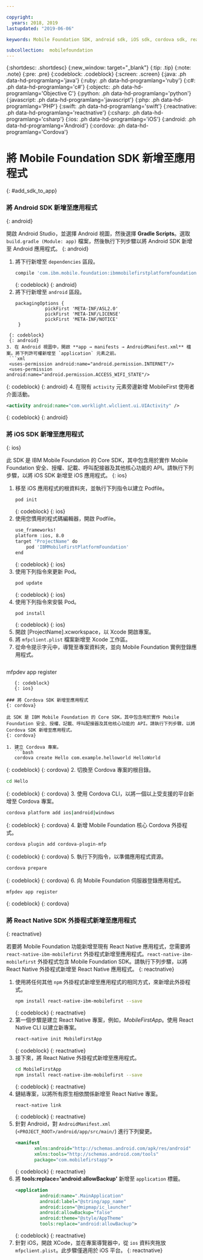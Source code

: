 ```yaml
---

copyright:
  years: 2018, 2019
lastupdated: "2019-06-06"

keywords: Mobile Foundation SDK, android sdk, iOS sdk, cordova sdk, react native sdk

subcollection:  mobilefoundation
---
```


{:shortdesc: .shortdesc}
{:new_window: target="_blank"}
{:tip: .tip}
{:note: .note}
{:pre: .pre}
{:codeblock: .codeblock}
{:screen: .screen}
{:java: .ph data-hd-programlang='java'}
{:ruby: .ph data-hd-programlang='ruby'}
{:c#: .ph data-hd-programlang='c#'}
{:objectc: .ph data-hd-programlang='Objective C'}
{:python: .ph data-hd-programlang='python'}
{:javascript: .ph data-hd-programlang='javascript'}
{:php: .ph data-hd-programlang='PHP'}
{:swift: .ph data-hd-programlang='swift'}
{:reactnative: .ph data-hd-programlang='reactnative'}
{:csharp: .ph data-hd-programlang='csharp'}
{:ios: .ph data-hd-programlang='iOS'}
{:android: .ph data-hd-programlang='Android'}
{:cordova: .ph data-hd-programlang='Cordova'}

#	將 Mobile Foundation SDK 新增至應用程式
{: #add_sdk_to_app}

### 將 Android SDK 新增至應用程式
{: android}

開啟 Android Studio，並選擇 Android 視圖，然後選擇 **Gradle Scripts**。選取 `build.gradle (Module: app)` 檔案，然後執行下列步驟以將 Android SDK 新增至 Android 應用程式。
{: android}

1. 將下行新增至 `dependencies` 區段。
   ```bash
   compile 'com.ibm.mobile.foundation:ibmmobilefirstplatformfoundation:8.0.+'
   ```
   {: codeblock}
   {: android}
2. 將下行新增至 `android` 區段。
   ```
   packagingOptions {
              pickFirst 'META-INF/ASL2.0'
              pickFirst 'META-INF/LICENSE'
              pickFirst 'META-INF/NOTICE'
    }
  ```
   {: codeblock}
   {: android}
3. 在 Android 視圖中，開啟 **app → manifests → AndroidManifest.xml** 檔案。將下列許可權新增至 `application` 元素之前。
   ```xml
   <uses-permission android:name="android.permission.INTERNET"/>
   <uses-permission android:name="android.permission.ACCESS_WIFI_STATE"/>
   ```
   {: codeblock}
   {: android}
4. 在現有 `activity` 元素旁邊新增 MobileFirst 使用者介面活動。
   ```xml
   <activity android:name="com.worklight.wlclient.ui.UIActivity" />
   ```
   {: codeblock}
   {: android}


### 將 iOS SDK 新增至應用程式
{: ios}

此 SDK 是 IBM Mobile Foundation 的 Core SDK，其中包含用於實作 Mobile Foundation 安全、授權、記載、呼叫配接器及其他核心功能的 API。請執行下列步驟，以將 iOS SDK 新增至 iOS 應用程式。
{: ios}

1. 移至 iOS 應用程式的根資料夾，並執行下列指令以建立 Podfile。
    ```bash
    pod init
    ```
    {: codeblock}
    {: ios}
2. 使用您慣用的程式碼編輯器，開啟 Podfile。
   ```bash
   use_frameworks!
   platform :ios, 8.0
   target "ProjectName" do
       pod 'IBMMobileFirstPlatformFoundation'
   end
   ```
   {: codeblock}
   {: ios}
3. 使用下列指令來更新 Pod。
   ```bash
   pod update
   ```
   {: codeblock}
   {: ios}
4. 使用下列指令來安裝 Pod。
   ```bash
   pod install
   ```
   {: codeblock}
   {: ios}
5. 開啟 [ProjectName].xcworkspace，以 Xcode 開啟專案。
6. 將 `mfpclient.plist` 檔案新增至 Xcode 工作區。
7. 從命令提示字元中，導覽至專案資料夾，並向 Mobile Foundation 實例登錄應用程式。
   ```bash
mfpdev app register
```
   {: codeblock}
   {: ios}

### 將 Cordova SDK 新增至應用程式
{: cordova}

此 SDK 是 IBM Mobile Foundation 的 Core SDK，其中包含用於實作 Mobile Foundation 安全、授權、記載、呼叫配接器及其他核心功能的 API。請執行下列步驟，以將 Cordova SDK 新增至應用程式。
{: cordova}

1. 建立 Cordova 專案。
   ```bash
   cordova create Hello com.example.helloworld HelloWorld
   ```
   {: codeblock}
   {: cordova}
2. 切換至 Cordova 專案的根目錄。
   ```bash
   cd Hello
   ```
   {: codeblock}
   {: cordova}
3. 使用 Cordova CLI，以將一個以上受支援的平台新增至 Cordova 專案。
   ```bash
   cordova platform add ios|android|windows
   ```
   {: codeblock}
   {: cordova}
4. 新增 Mobile Foundation 核心 Cordova 外掛程式。
   ```bash
   cordova plugin add cordova-plugin-mfp
   ```
   {: codeblock}
   {: cordova}
5. 執行下列指令，以準備應用程式資源。
   ```bash
   cordova prepare
   ```
   {: codeblock}
   {: cordova}
6. 向 Mobile Foundation 伺服器登錄應用程式。
   ```bash
mfpdev app register
```
   {: codeblock}
   {: cordova}

### 將 React Native SDK 外掛程式新增至應用程式
{: reactnative}

若要將 Mobile Foundation 功能新增至現有 React Native 應用程式，您需要將 `react-native-ibm-mobilefirst` 外掛程式新增至應用程式。`react-native-ibm-mobilefirst` 外掛程式包含 Mobile Foundation SDK。請執行下列步驟，以將 React Native 外掛程式新增至 React Native 應用程式。
{: reactnative}

1. 使用將任何其他 `npm` 外掛程式新增至應用程式的相同方式，來新增此外掛程式。
   ```bash
   npm install react-native-ibm-mobilefirst --save
   ```
   {: codeblock}
   {: reactnative}
2. 第一個步驟是建立 React Native 專案，例如，*MobileFirstApp*。使用 React Native CLI 以建立新專案。
   ```bash
   react-native init MobileFirstApp
   ```
   {: codeblock}
   {: reactnative}
3. 接下來，將 React Native 外掛程式新增至應用程式。
   ```bash
   cd MobileFirstApp
   npm install react-native-ibm-mobilefirst --save
   ```
   {: codeblock}
   {: reactnative}
4. 鏈結專案，以將所有原生相依關係新增至 React Native 專案。
   ```bash
   react-native link
   ```
   {: codeblock}
   {: reactnative}
5. 針對 Android，對 `AndroidManifest.xml` (`<PROJECT_ROOT>/android/app/src/main/`) 進行下列變更。
   ```xml
   <manifest 
          xmlns:android="http://schemas.android.com/apk/res/android" 
          xmlns:tools="http://schemas.android.com/tools"
          package="com.mobilefirstapp">
   ```
   {: codeblock}
   {: reactnative}
6. 將 **tools:replace='android:allowBackup'** 新增至 `application` 標籤。
   ```xml
   <application
            android:name=".MainApplication"
            android:label="@string/app_name"
            android:icon="@mipmap/ic_launcher"
            android:allowBackup="false"
            android:theme="@style/AppTheme"
            tools:replace="android:allowBackup">
   ```
   {: codeblock}
   {: reactnative}
7. 針對 iOS，開啟 XCode，並在專案導覽器中，從 `ios` 資料夾拖放 `mfpclient.plist`。此步驟僅適用於 iOS 平台。
{: reactnative}
